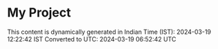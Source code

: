 # My Project

This content is dynamically generated in Indian Time (IST): 2024-03-19 12:22:42 IST
Converted to UTC: 2024-03-19 06:52:42 UTC
